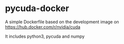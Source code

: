 # pycuda-docker

A simple Dockerfile based on the development image on https://hub.docker.com/r/nvidia/cuda

It includes python3, pycuda and numpy

